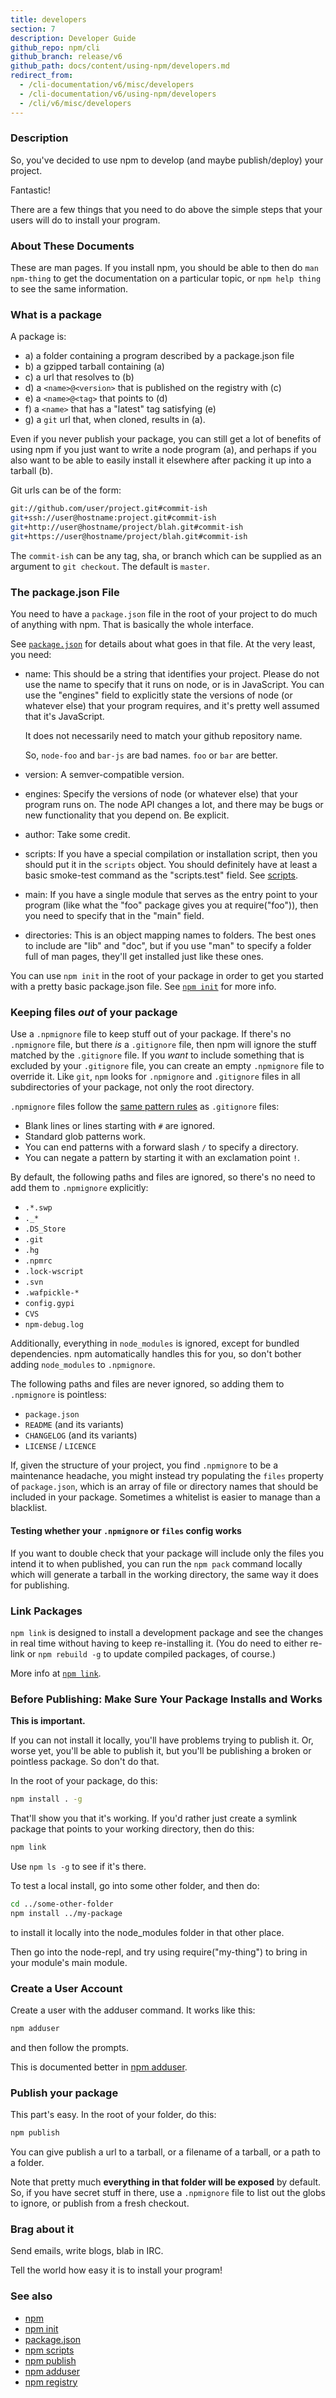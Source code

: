 ```yaml
---
title: developers
section: 7
description: Developer Guide
github_repo: npm/cli
github_branch: release/v6
github_path: docs/content/using-npm/developers.md
redirect_from:
  - /cli-documentation/v6/misc/developers
  - /cli-documentation/v6/using-npm/developers
  - /cli/v6/misc/developers
---
```


### Description

So, you've decided to use npm to develop (and maybe publish/deploy)
your project.

Fantastic!

There are a few things that you need to do above the simple steps
that your users will do to install your program.

### About These Documents

These are man pages.  If you install npm, you should be able to
then do `man npm-thing` to get the documentation on a particular
topic, or `npm help thing` to see the same information.

### What is a package

A package is:

* a) a folder containing a program described by a package.json file
* b) a gzipped tarball containing (a)
* c) a url that resolves to (b)
* d) a `<name>@<version>` that is published on the registry with (c)
* e) a `<name>@<tag>` that points to (d)
* f) a `<name>` that has a "latest" tag satisfying (e)
* g) a `git` url that, when cloned, results in (a).

Even if you never publish your package, you can still get a lot of
benefits of using npm if you just want to write a node program (a), and
perhaps if you also want to be able to easily install it elsewhere
after packing it up into a tarball (b).

Git urls can be of the form:

```bash
git://github.com/user/project.git#commit-ish
git+ssh://user@hostname:project.git#commit-ish
git+http://user@hostname/project/blah.git#commit-ish
git+https://user@hostname/project/blah.git#commit-ish
```

The `commit-ish` can be any tag, sha, or branch which can be supplied as
an argument to `git checkout`.  The default is `master`.

### The package.json File

You need to have a `package.json` file in the root of your project to do
much of anything with npm.  That is basically the whole interface.

See [`package.json`](/cli/v6/configuring-npm/package-json) for details about what goes in that file.  At the very
least, you need:

* name:
  This should be a string that identifies your project.  Please do not
  use the name to specify that it runs on node, or is in JavaScript.
  You can use the "engines" field to explicitly state the versions of
  node (or whatever else) that your program requires, and it's pretty
  well assumed that it's JavaScript.

  It does not necessarily need to match your github repository name.

  So, `node-foo` and `bar-js` are bad names.  `foo` or `bar` are better.

* version:
  A semver-compatible version.

* engines:
  Specify the versions of node (or whatever else) that your program
  runs on.  The node API changes a lot, and there may be bugs or new
  functionality that you depend on.  Be explicit.

* author:
  Take some credit.

* scripts:
  If you have a special compilation or installation script, then you
  should put it in the `scripts` object.  You should definitely have at
  least a basic smoke-test command as the "scripts.test" field.
  See [scripts](/cli/v6/using-npm/scripts).

* main:
  If you have a single module that serves as the entry point to your
  program (like what the "foo" package gives you at require("foo")),
  then you need to specify that in the "main" field.

* directories:
  This is an object mapping names to folders.  The best ones to include are
  "lib" and "doc", but if you use "man" to specify a folder full of man pages,
  they'll get installed just like these ones.

You can use `npm init` in the root of your package in order to get you
started with a pretty basic package.json file.  See [`npm init`](/cli/v6/commands/npm-init) for
more info.

### Keeping files *out* of your package

Use a `.npmignore` file to keep stuff out of your package.  If there's
no `.npmignore` file, but there *is* a `.gitignore` file, then npm will
ignore the stuff matched by the `.gitignore` file.  If you *want* to
include something that is excluded by your `.gitignore` file, you can
create an empty `.npmignore` file to override it. Like `git`, `npm` looks
for `.npmignore` and `.gitignore` files in all subdirectories of your
package, not only the root directory.

`.npmignore` files follow the [same pattern rules](https://git-scm.com/book/en/v2/Git-Basics-Recording-Changes-to-the-Repository#Ignoring-Files)
as `.gitignore` files:

* Blank lines or lines starting with `#` are ignored.
* Standard glob patterns work.
* You can end patterns with a forward slash `/` to specify a directory.
* You can negate a pattern by starting it with an exclamation point `!`.

By default, the following paths and files are ignored, so there's no
need to add them to `.npmignore` explicitly:

* `.*.swp`
* `._*`
* `.DS_Store`
* `.git`
* `.hg`
* `.npmrc`
* `.lock-wscript`
* `.svn`
* `.wafpickle-*`
* `config.gypi`
* `CVS`
* `npm-debug.log`

Additionally, everything in `node_modules` is ignored, except for
bundled dependencies. npm automatically handles this for you, so don't
bother adding `node_modules` to `.npmignore`.

The following paths and files are never ignored, so adding them to
`.npmignore` is pointless:

* `package.json`
* `README` (and its variants)
* `CHANGELOG` (and its variants)
* `LICENSE` / `LICENCE`

If, given the structure of your project, you find `.npmignore` to be a
maintenance headache, you might instead try populating the `files`
property of `package.json`, which is an array of file or directory names
that should be included in your package. Sometimes a whitelist is easier
to manage than a blacklist.

#### Testing whether your `.npmignore` or `files` config works

If you want to double check that your package will include only the files
you intend it to when published, you can run the `npm pack` command locally
which will generate a tarball in the working directory, the same way it
does for publishing.

### Link Packages

`npm link` is designed to install a development package and see the
changes in real time without having to keep re-installing it.  (You do
need to either re-link or `npm rebuild -g` to update compiled packages,
of course.)

More info at [`npm link`](/cli/v6/commands/npm-link).

### Before Publishing: Make Sure Your Package Installs and Works

**This is important.**

If you can not install it locally, you'll have
problems trying to publish it.  Or, worse yet, you'll be able to
publish it, but you'll be publishing a broken or pointless package.
So don't do that.

In the root of your package, do this:

```bash
npm install . -g
```

That'll show you that it's working.  If you'd rather just create a symlink
package that points to your working directory, then do this:

```bash
npm link
```

Use `npm ls -g` to see if it's there.

To test a local install, go into some other folder, and then do:

```bash
cd ../some-other-folder
npm install ../my-package
```

to install it locally into the node_modules folder in that other place.

Then go into the node-repl, and try using require("my-thing") to
bring in your module's main module.

### Create a User Account

Create a user with the adduser command.  It works like this:

```bash
npm adduser
```

and then follow the prompts.

This is documented better in [npm adduser](/cli/v6/commands/npm-adduser).

### Publish your package

This part's easy.  In the root of your folder, do this:

```bash
npm publish
```

You can give publish a url to a tarball, or a filename of a tarball,
or a path to a folder.

Note that pretty much **everything in that folder will be exposed**
by default.  So, if you have secret stuff in there, use a
`.npmignore` file to list out the globs to ignore, or publish
from a fresh checkout.

### Brag about it

Send emails, write blogs, blab in IRC.

Tell the world how easy it is to install your program!

### See also

* [npm](/cli/v6/commands/npm)
* [npm init](/cli/v6/commands/npm-init)
* [package.json](/cli/v6/configuring-npm/package-json)
* [npm scripts](/cli/v6/using-npm/scripts)
* [npm publish](/cli/v6/commands/npm-publish)
* [npm adduser](/cli/v6/commands/npm-adduser)
* [npm registry](/cli/v6/using-npm/registry)
